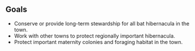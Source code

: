 ## Goals

* Conserve or provide long-term stewardship for all bat hibernacula in the town.  
* Work with other towns to protect regionally important hibernacula.
* Protect important maternity colonies and foraging habitat in the town.
